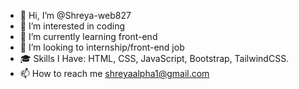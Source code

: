 - 👋 Hi, I’m @Shreya-web827
- 👀 I’m interested in coding 
- 🌱 I’m currently learning front-end
- 💞️ I’m looking to internship/front-end job
- 🎓 Skills I Have: HTML, CSS, JavaScript, Bootstrap, TailwindCSS.
- 📫 How to reach me shreyaalpha1@gmail.com
<!---
Shreya-web827/Shreya-web827 is a ✨ special ✨ repository because its `README.md` (this file) appears on your GitHub profile.
You can click the Preview link to take a look at your changes.
--->
